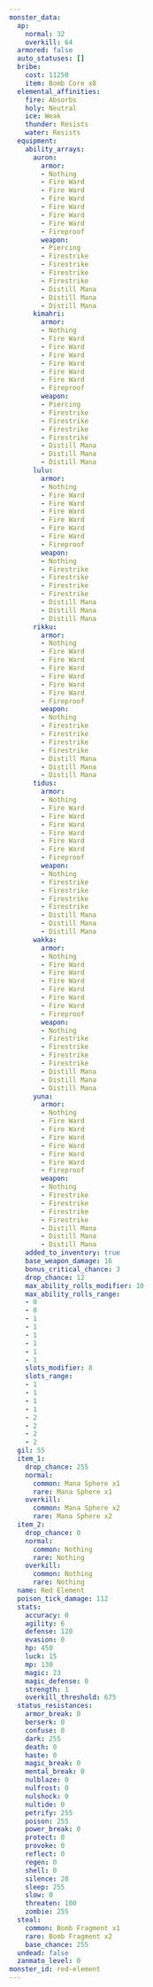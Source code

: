 ```yaml
---
monster_data:
  ap:
    normal: 32
    overkill: 64
  armored: false
  auto_statuses: []
  bribe:
    cost: 11250
    item: Bomb Core x8
  elemental_affinities:
    fire: Absorbs
    holy: Neutral
    ice: Weak
    thunder: Resists
    water: Resists
  equipment:
    ability_arrays:
      auron:
        armor:
        - Nothing
        - Fire Ward
        - Fire Ward
        - Fire Ward
        - Fire Ward
        - Fire Ward
        - Fire Ward
        - Fireproof
        weapon:
        - Piercing
        - Firestrike
        - Firestrike
        - Firestrike
        - Firestrike
        - Distill Mana
        - Distill Mana
        - Distill Mana
      kimahri:
        armor:
        - Nothing
        - Fire Ward
        - Fire Ward
        - Fire Ward
        - Fire Ward
        - Fire Ward
        - Fire Ward
        - Fireproof
        weapon:
        - Piercing
        - Firestrike
        - Firestrike
        - Firestrike
        - Firestrike
        - Distill Mana
        - Distill Mana
        - Distill Mana
      lulu:
        armor:
        - Nothing
        - Fire Ward
        - Fire Ward
        - Fire Ward
        - Fire Ward
        - Fire Ward
        - Fire Ward
        - Fireproof
        weapon:
        - Nothing
        - Firestrike
        - Firestrike
        - Firestrike
        - Firestrike
        - Distill Mana
        - Distill Mana
        - Distill Mana
      rikku:
        armor:
        - Nothing
        - Fire Ward
        - Fire Ward
        - Fire Ward
        - Fire Ward
        - Fire Ward
        - Fire Ward
        - Fireproof
        weapon:
        - Nothing
        - Firestrike
        - Firestrike
        - Firestrike
        - Firestrike
        - Distill Mana
        - Distill Mana
        - Distill Mana
      tidus:
        armor:
        - Nothing
        - Fire Ward
        - Fire Ward
        - Fire Ward
        - Fire Ward
        - Fire Ward
        - Fire Ward
        - Fireproof
        weapon:
        - Nothing
        - Firestrike
        - Firestrike
        - Firestrike
        - Firestrike
        - Distill Mana
        - Distill Mana
        - Distill Mana
      wakka:
        armor:
        - Nothing
        - Fire Ward
        - Fire Ward
        - Fire Ward
        - Fire Ward
        - Fire Ward
        - Fire Ward
        - Fireproof
        weapon:
        - Nothing
        - Firestrike
        - Firestrike
        - Firestrike
        - Firestrike
        - Distill Mana
        - Distill Mana
        - Distill Mana
      yuna:
        armor:
        - Nothing
        - Fire Ward
        - Fire Ward
        - Fire Ward
        - Fire Ward
        - Fire Ward
        - Fire Ward
        - Fireproof
        weapon:
        - Nothing
        - Firestrike
        - Firestrike
        - Firestrike
        - Firestrike
        - Distill Mana
        - Distill Mana
        - Distill Mana
    added_to_inventory: true
    base_weapon_damage: 16
    bonus_critical_chance: 3
    drop_chance: 12
    max_ability_rolls_modifier: 10
    max_ability_rolls_range:
    - 0
    - 0
    - 1
    - 1
    - 1
    - 1
    - 1
    - 1
    slots_modifier: 8
    slots_range:
    - 1
    - 1
    - 1
    - 1
    - 2
    - 2
    - 2
    - 2
  gil: 55
  item_1:
    drop_chance: 255
    normal:
      common: Mana Sphere x1
      rare: Mana Sphere x1
    overkill:
      common: Mana Sphere x2
      rare: Mana Sphere x2
  item_2:
    drop_chance: 0
    normal:
      common: Nothing
      rare: Nothing
    overkill:
      common: Nothing
      rare: Nothing
  name: Red Element
  poison_tick_damage: 112
  stats:
    accuracy: 0
    agility: 6
    defense: 120
    evasion: 0
    hp: 450
    luck: 15
    mp: 130
    magic: 23
    magic_defense: 0
    strength: 1
    overkill_threshold: 675
  status_resistances:
    armor_break: 0
    berserk: 0
    confuse: 0
    dark: 255
    death: 0
    haste: 0
    magic_break: 0
    mental_break: 0
    nulblaze: 0
    nulfrost: 0
    nulshock: 0
    nultide: 0
    petrify: 255
    poison: 255
    power_break: 0
    protect: 0
    provoke: 0
    reflect: 0
    regen: 0
    shell: 0
    silence: 20
    sleep: 255
    slow: 0
    threaten: 100
    zombie: 255
  steal:
    common: Bomb Fragment x1
    rare: Bomb Fragment x2
    base_chance: 255
  undead: false
  zanmato_level: 0
monster_id: red-element
---
```

